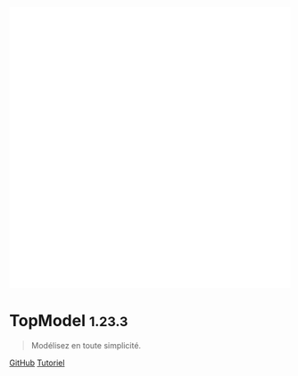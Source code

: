 ![logo](./media/IconDark.svg)

# TopModel <small>1.23.3</small>

> Modélisez en toute simplicité.

[GitHub](https://github.com/klee-contrib/topmodel)
[Tutoriel](/getting-started/00_getting_started.md)
